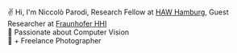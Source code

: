 ✌️ Hi, I'm Niccolò Parodi, Research Fellow at <a href="https://www.haw-hamburg.de/">HAW Hamburg</a>, Guest Researcher at <a href="https://www.hhi.fraunhofer.de/en/index.html">Fraunhofer HHI</a>  <br>
👀 Passionate about Computer Vision <br>
📸 + Freelance Photographer
